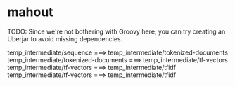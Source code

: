 # mahout

TODO: Since we're not bothering with Groovy here, you can try creating an Uberjar to avoid missing dependencies.


temp_intermediate/sequence ===> temp_intermediate/tokenized-documents
temp_intermediate/tokenized-documents ===> temp_intermediate/tf-vectors
temp_intermediate/tf-vectors ===> temp_intermediate/tfidf
temp_intermediate/tf-vectors ===> temp_intermediate/tfidf